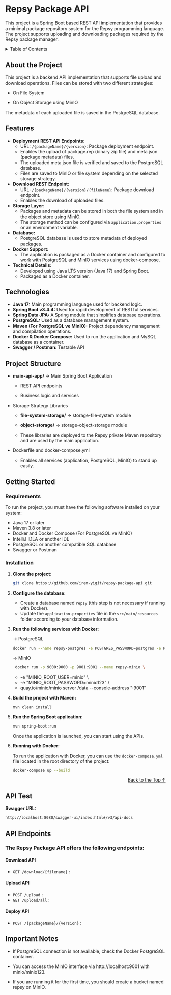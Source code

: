 # Repsy Package API
<a name="readme-top"></a>
This project is a Spring Boot based REST API implementation that provides a minimal package repository system for the Repsy programming language. The project supports uploading and downloading packages required by the Repsy package manager.

<details>
  <summary>Table of Contents</summary>
  <ol>
    <li><a href="#about-the-project">About the Project</a></li>
    <li><a href="#features">Features</a></li>
    <li><a href="#technologies">Technologies</a></li>
   <li><a href="#project-structure">Project Structure</a></li>
    <li>
      <a href="#getting-started">Getting Started</a>
      <ul>
        <li><a href="#requirements">Requirements</a></li>
        <li><a href="#installation">Installation</a></li>
      </ul>
    </li>
    <li><a href="#api-test">API Test</a></li>
    <li><a href="#api-endpoints">API Endpoints</a></li>
    <li><a href="#important-notes">Important Notes</a></li>
  </ol>
</details>

##  About the Project 

This project is a backend API implementation that supports file upload and download operations.
Files can be stored with two different strategies:

* On File System

* On Object Storage using MinIO

The metadata of each uploaded file is saved in the PostgreSQL database.

## Features

* **Deployment REST API Endpoints:**
  * URL: `/{packageName}/{version}`: Package deployment endpoint.
  * Enables the upload of package.rep (binary zip file) and meta.json (package metadata) files.
  * The uploaded meta.json file is verified and saved to the PostgreSQL database.
  * Files are saved to MinIO or file system depending on the selected storage strategy.
* **Download REST Endpoint:**
  * URL: `/{packageName}/{version}/{fileName}`: Package download endpoint.
  * Enables the download of uploaded files.
* **Storage Layer:**
  * Packages and metadata can be stored in both the file system and in the object store using MinIO.
  * The storage method can be configured via `application.properties` or an environment variable.
* **Database:**
  * PostgreSQL database is used to store metadata of deployed packages.
* **Docker Support:**
  * The application is packaged as a Docker container and configured to work with PostgreSQL and MinIO services using docker-compose.
* **Technical Details:**
  * Developed using Java LTS version (Java 17) and Spring Boot.
  * Packaged as a Docker container.


## Technologies 

- **Java 17:** Main programming language used for backend logic.
- **Spring Boot v3.4.4:** Used for rapid development of RESTful services.
- **Spring Data JPA:** A Spring module that simplifies database operations.
- **PostgreSQL:** Used as a database management system.
- **Maven (For PostgreSQL ve MinIO):** Project dependency management and compilation operations.
- **Docker & Docker Compose:** Used to run the application and MySQL database as a container.
- **Swagger / Postman:** Testable API

## Project Structure

* **main-api-app/** → Main Spring Boot Application

    - REST API endpoints

   - Business logic and services

* Storage Strategy Libraries

   - **file-system-storage/** → storage-file-system module

   - **object-storage/** → storage-object-storage module

   - These libraries are deployed to the Repsy private Maven repository and are used by the main application.

* Dockerfile and docker-compose.yml

   - Enables all services (application, PostgreSQL, MinIO) to stand up easily.

## Getting Started

### Requirements

To run the project, you must have the following software installed on your system:

- Java 17 or later
- Maven 3.8 or later
- Docker and Docker Compose (For PostgreSQL ve MinIO)
- IntelliJ IDEA or another IDE
- PostgreSQL or another compatible SQL database
- Swagger or Postman

### Installation

1. **Clone the project:**

   ```bash
   git clone https://github.com/irem-yigit/repsy-package-api.git
   ```

2. **Configure the database:**

    - Create a database named `repsy` (this step is not necessary if running with Docker).
    - Update the `application.properties` file in the `src/main/resources` folder according to your database information.

3. **Run the following services with Docker:**

   → PostgreSQL
    ```bash
    docker run --name repsy-postgres -e POSTGRES_PASSWORD=postgres -e POSTGRES_DB=repsy -p 5432:5432 -d postgres
   ```
   → MinIO
   ```bash
    docker run -p 9000:9000 -p 9001:9001 --name repsy-minio \
      ```
   - -e "MINIO_ROOT_USER=minio" \
   - -e "MINIO_ROOT_PASSWORD=minio123" \
   - quay.io/minio/minio server /data --console-address ":9001"

4. **Build the project with Maven:**

   ```bash
   mvn clean install
   ```

5. **Run the Spring Boot application:**

   ```bash
   mvn spring-boot:run
   ```

   Once the application is launched, you can start using the APIs.

6. **Running with Docker:**

   To run the application with Docker, you can use the `docker-compose.yml` file located in the root directory of the project:

   ```bash
   docker-compose up --build
   ```
<p align="right"><a href="#readme-top">Back to the Top ↑ </a></p>

## API Test

**Swagger URL:**

   ```bash
   http://localhost:8080/swagger-ui/index.html#/v3/api-docs
   ```
## API Endpoints

### The Repsy Package API offers the following endpoints:

#### Download API

- `GET /download/{filename}`    :

#### Upload API

- `POST /upload`           : 
- `GET /upload/all`        :

#### Deploy API 

- `POST /{packageName}/{version}` : 

## Important Notes

* If PostgreSQL connection is not available, check the Docker PostgreSQL container.

* You can access the MinIO interface via http://localhost:9001 with minio/minio123.

* If you are running it for the first time, you should create a bucket named repsy on MinIO.
